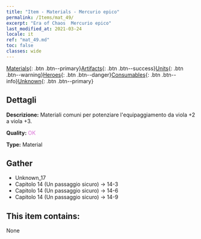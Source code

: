 ```yaml
---
title: "Item - Materials - Mercurio epico"
permalink: /Items/mat_49/
excerpt: "Era of Chaos  Mercurio epico"
last_modified_at: 2021-03-24
locale: it
ref: "mat_49.md"
toc: false
classes: wide
---
```

 [Materials](/it/Items/){: .btn .btn--primary}[Artifacts](/it/Items/Artifacts/){: .btn .btn--success}[Units](/it/Items/Units/){: .btn .btn--warning}[Heroes](/it/Items/Heroes/){: .btn .btn--danger}[Consumables](/it/Items/Consumables/){: .btn .btn--info}[Unknown](/it/Items/Unknown/){: .btn .btn--primary}

## Dettagli
 **Descrizione:** Materiali comuni per potenziare l'equipaggiamento da viola +2 a viola +3.

 **Quality:** <span style="color: #DA70D6">OK</span>

 **Type:** Material

## Gather

*    Unknown_17 
*    Capitolo 14 (Un passaggio sicuro) -> 14-3 
*    Capitolo 14 (Un passaggio sicuro) -> 14-6 
*    Capitolo 14 (Un passaggio sicuro) -> 14-9 

## This item contains:

  None

